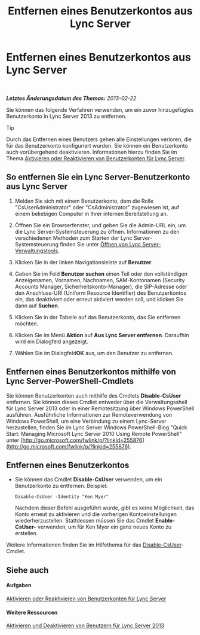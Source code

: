 ﻿---
title: Entfernen eines Benutzerkontos aus Lync Server
TOCTitle: Entfernen eines Benutzerkontos aus Lync Server
ms:assetid: 2f512aba-e358-45ae-af58-74312ee9c514
ms:mtpsurl: https://technet.microsoft.com/de-de/library/JJ688008(v=OCS.15)
ms:contentKeyID: 49890683
ms.date: 05/19/2016
mtps_version: v=OCS.15
ms.translationtype: HT
---

# Entfernen eines Benutzerkontos aus Lync Server

 

_**Letztes Änderungsdatum des Themas:** 2013-02-22_

Sie können das folgende Verfahren verwenden, um ein zuvor hinzugefügtes Benutzerkonto in Lync Server 2013 zu entfernen.


> [!TIP]
> Durch das Entfernen eines Benutzers gehen alle Einstellungen verloren, die für das Benutzerkonto konfiguriert wurden. Sie können ein Benutzerkonto auch vorübergehend deaktivieren. Informationen hierzu finden Sie im Thema <A href="lync-server-2013-disable-or-re-enable-user-account-for-lync-server.md">Aktivieren oder Reaktivieren von Benutzerkonten für Lync Server</A>.



## So entfernen Sie ein Lync Server-Benutzerkonto aus Lync Server

1.  Melden Sie sich mit einem Benutzerkonto, dem die Rolle "CsUserAdministrator" oder "CsAdministrator" zugewiesen ist, auf einem beliebigen Computer in Ihrer internen Bereitstellung an.

2.  Öffnen Sie ein Browserfenster, und geben Sie die Admin-URL ein, um die Lync Server-Systemsteuerung zu öffnen. Informationen zu den verschiedenen Methoden zum Starten der Lync Server-Systemsteuerung finden Sie unter [Öffnen von Lync Server-Verwaltungstools](lync-server-2013-open-lync-server-administrative-tools.md).

3.  Klicken Sie in der linken Navigationsleiste auf **Benutzer**.

4.  Geben Sie im Feld **Benutzer suchen** einen Teil oder den vollständigen Anzeigenamen, Vornamen, Nachnamen, SAM-Kontonamen (Security Accounts Manager, Sicherheitskonto-Manager), die SIP-Adresse oder den Anschluss-URI (Uniform Resource Identifier) des Benutzerkontos ein, das deaktiviert oder erneut aktiviert werden soll, und klicken Sie dann auf **Suchen**.

5.  Klicken Sie in der Tabelle auf das Benutzerkonto, das Sie entfernen möchten.

6.  Klicken Sie im Menü **Aktion** auf **Aus Lync Server entfernen**. Daraufhin wird ein Dialogfeld angezeigt.

7.  Wählen Sie im Dialogfeld**OK** aus, um den Benutzer zu entfernen.

## Entfernen eines Benutzerkontos mithilfe von Lync Server-PowerShell-Cmdlets

Sie können Benutzerkonten auch mithilfe des Cmdlets **Disable-CsUser** entfernen. Sie können dieses Cmdlet entweder über die Verwaltungsshell für Lync Server 2013 oder in einer Remotesitzung über Windows PowerShell ausführen. Ausführliche Informationen zur Remoteverwendung von Windows PowerShell, um eine Verbindung zu einem Lync-Server herzustellen, finden Sie im Lync Server Windows PowerShell-Blog "Quick Start: Managing Microsoft Lync Server 2010 Using Remote PowerShell" unter [http://go.microsoft.com/fwlink/p/?linkId=255876](http://go.microsoft.com/fwlink/p/?linkid=255876).

## Entfernen eines Benutzerkontos

  - Sie können das Cmdlet **Disable-CsUser** verwenden, um ein Benutzerkonto zu entfernen. Beispiel:
    
        Disable-CsUser -Identity "Ken Myer"
    
    Nachdem dieser Befehl ausgeführt wurde, gibt es keine Möglichkeit, das Konto erneut zu aktivieren und die vorherigen Kontoeinstellungen wiederherzustellen. Stattdessen müssen Sie das Cmdlet **Enable-CsUser-** verwenden, um für Ken Myer ein ganz neues Konto zu erstellen.

Weitere Informationen finden Sie im Hilfethema für das [Disable-CsUser](disable-csuser.md)-Cmdlet.

## Siehe auch

#### Aufgaben

[Aktivieren oder Reaktivieren von Benutzerkonten für Lync Server](lync-server-2013-disable-or-re-enable-user-account-for-lync-server.md)  

#### Weitere Ressourcen

[Aktivieren und Deaktivieren von Benutzern für Lync Server 2013](lync-server-2013-enabling-and-disabling-users-for-lync-server.md)

